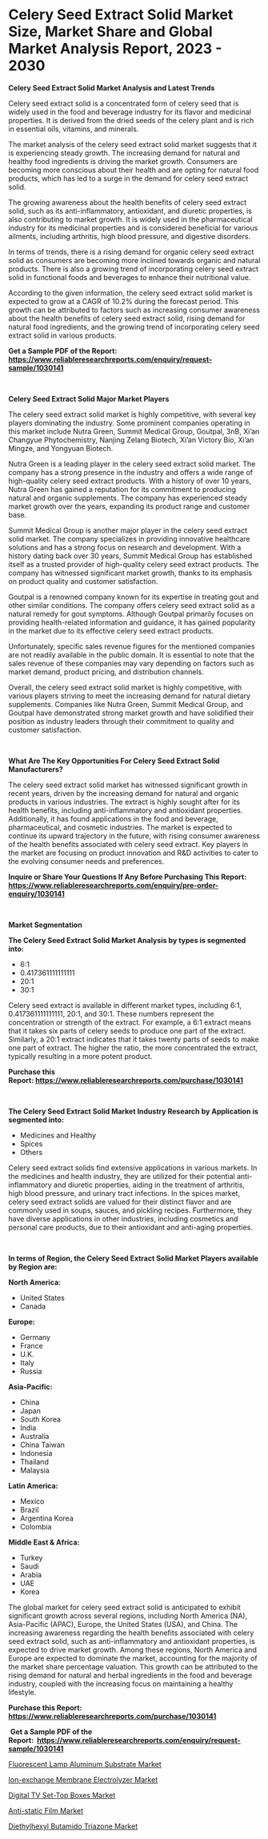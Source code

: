 <p><h1>Celery Seed Extract Solid Market Size, Market Share and Global Market Analysis Report, 2023 - 2030</h1></p><p><strong>Celery Seed Extract Solid Market Analysis and Latest Trends</strong></p>
<p><p>Celery seed extract solid is a concentrated form of celery seed that is widely used in the food and beverage industry for its flavor and medicinal properties. It is derived from the dried seeds of the celery plant and is rich in essential oils, vitamins, and minerals.</p><p>The market analysis of the celery seed extract solid market suggests that it is experiencing steady growth. The increasing demand for natural and healthy food ingredients is driving the market growth. Consumers are becoming more conscious about their health and are opting for natural food products, which has led to a surge in the demand for celery seed extract solid.</p><p>The growing awareness about the health benefits of celery seed extract solid, such as its anti-inflammatory, antioxidant, and diuretic properties, is also contributing to market growth. It is widely used in the pharmaceutical industry for its medicinal properties and is considered beneficial for various ailments, including arthritis, high blood pressure, and digestive disorders.</p><p>In terms of trends, there is a rising demand for organic celery seed extract solid as consumers are becoming more inclined towards organic and natural products. There is also a growing trend of incorporating celery seed extract solid in functional foods and beverages to enhance their nutritional value.</p><p>According to the given information, the celery seed extract solid market is expected to grow at a CAGR of 10.2% during the forecast period. This growth can be attributed to factors such as increasing consumer awareness about the health benefits of celery seed extract solid, rising demand for natural food ingredients, and the growing trend of incorporating celery seed extract solid in various products.</p></p>
<p><strong>Get a Sample PDF of the Report:&nbsp; <a href="https://www.reliableresearchreports.com/enquiry/request-sample/1030141">https://www.reliableresearchreports.com/enquiry/request-sample/1030141</a></strong></p>
<p>&nbsp;</p>
<p><strong>Celery Seed Extract Solid Major Market Players</strong></p>
<p><p>The celery seed extract solid market is highly competitive, with several key players dominating the industry. Some prominent companies operating in this market include Nutra Green, Summit Medical Group, Goutpal, 3nB, Xi’an Changyue Phytochemistry, Nanjing Zelang Biotech, Xi’an Victory Bio, Xi’an Mingze, and Yongyuan Biotech.</p><p>Nutra Green is a leading player in the celery seed extract solid market. The company has a strong presence in the industry and offers a wide range of high-quality celery seed extract products. With a history of over 10 years, Nutra Green has gained a reputation for its commitment to producing natural and organic supplements. The company has experienced steady market growth over the years, expanding its product range and customer base.</p><p>Summit Medical Group is another major player in the celery seed extract solid market. The company specializes in providing innovative healthcare solutions and has a strong focus on research and development. With a history dating back over 30 years, Summit Medical Group has established itself as a trusted provider of high-quality celery seed extract products. The company has witnessed significant market growth, thanks to its emphasis on product quality and customer satisfaction.</p><p>Goutpal is a renowned company known for its expertise in treating gout and other similar conditions. The company offers celery seed extract solid as a natural remedy for gout symptoms. Although Goutpal primarily focuses on providing health-related information and guidance, it has gained popularity in the market due to its effective celery seed extract products.</p><p>Unfortunately, specific sales revenue figures for the mentioned companies are not readily available in the public domain. It is essential to note that the sales revenue of these companies may vary depending on factors such as market demand, product pricing, and distribution channels.</p><p>Overall, the celery seed extract solid market is highly competitive, with various players striving to meet the increasing demand for natural dietary supplements. Companies like Nutra Green, Summit Medical Group, and Goutpal have demonstrated strong market growth and have solidified their position as industry leaders through their commitment to quality and customer satisfaction.</p></p>
<p>&nbsp;</p>
<p><strong>What Are The Key Opportunities For Celery Seed Extract Solid Manufacturers?</strong></p>
<p><p>The celery seed extract solid market has witnessed significant growth in recent years, driven by the increasing demand for natural and organic products in various industries. The extract is highly sought after for its health benefits, including anti-inflammatory and antioxidant properties. Additionally, it has found applications in the food and beverage, pharmaceutical, and cosmetic industries. The market is expected to continue its upward trajectory in the future, with rising consumer awareness of the health benefits associated with celery seed extract. Key players in the market are focusing on product innovation and R&D activities to cater to the evolving consumer needs and preferences.</p></p>
<p><strong>Inquire or Share Your Questions If Any Before Purchasing This Report: <a href="https://www.reliableresearchreports.com/enquiry/pre-order-enquiry/1030141">https://www.reliableresearchreports.com/enquiry/pre-order-enquiry/1030141</a></strong></p>
<p>&nbsp;</p>
<p><strong>Market Segmentation</strong></p>
<p><strong>The Celery Seed Extract Solid Market Analysis by types is segmented into:</strong></p>
<p><ul><li>6:1</li><li>0.417361111111111</li><li>20:1</li><li>30:1</li></ul></p>
<p><p>Celery seed extract is available in different market types, including 6:1, 0.417361111111111, 20:1, and 30:1. These numbers represent the concentration or strength of the extract. For example, a 6:1 extract means that it takes six parts of celery seeds to produce one part of the extract. Similarly, a 20:1 extract indicates that it takes twenty parts of seeds to make one part of extract. The higher the ratio, the more concentrated the extract, typically resulting in a more potent product.</p></p>
<p><strong>Purchase this Report:&nbsp;<a href="https://www.reliableresearchreports.com/purchase/1030141">https://www.reliableresearchreports.com/purchase/1030141</a></strong></p>
<p>&nbsp;</p>
<p><strong>The Celery Seed Extract Solid Market Industry Research by Application is segmented into:</strong></p>
<p><ul><li>Medicines and Healthy</li><li>Spices</li><li>Others</li></ul></p>
<p><p>Celery seed extract solids find extensive applications in various markets. In the medicines and health industry, they are utilized for their potential anti-inflammatory and diuretic properties, aiding in the treatment of arthritis, high blood pressure, and urinary tract infections. In the spices market, celery seed extract solids are valued for their distinct flavor and are commonly used in soups, sauces, and pickling recipes. Furthermore, they have diverse applications in other industries, including cosmetics and personal care products, due to their antioxidant and anti-aging properties.</p></p>
<p>&nbsp;</p>
<p><strong>In terms of Region, the Celery Seed Extract Solid Market Players available by Region are:</strong></p>
<p>
    <p> <strong> North America: </strong>
        <ul>
            <li>United States</li>
            <li>Canada</li>
        </ul>
        </p> 
    <p> <strong> Europe: </strong>
        <ul>
            <li>Germany</li>
            <li>France</li>
            <li>U.K.</li>
            <li>Italy</li>
            <li>Russia</li>
        </ul>
        </p> 
    <p> <strong> Asia-Pacific: </strong>
        <ul>
            <li>China</li>
            <li>Japan</li>
            <li>South Korea</li>
            <li>India</li>
            <li>Australia</li>
            <li>China Taiwan</li>
            <li>Indonesia</li>
            <li>Thailand</li>
            <li>Malaysia</li>
        </ul>
        </p> 
    <p> <strong> Latin America: </strong>
        <ul>
            <li>Mexico</li>
            <li>Brazil</li>
            <li>Argentina Korea</li>
            <li>Colombia</li>
        </ul>
        </p> 
    <p> <strong> Middle East & Africa: </strong>
        <ul>
            <li>Turkey</li>
            <li>Saudi</li>
            <li>Arabia</li>
            <li>UAE</li>
            <li>Korea</li>
        </ul>
    </p>
    </p>
<p><p>The global market for celery seed extract solid is anticipated to exhibit significant growth across several regions, including North America (NA), Asia-Pacific (APAC), Europe, the United States (USA), and China. The increasing awareness regarding the health benefits associated with celery seed extract solid, such as anti-inflammatory and antioxidant properties, is expected to drive market growth. Among these regions, North America and Europe are expected to dominate the market, accounting for the majority of the market share percentage valuation. This growth can be attributed to the rising demand for natural and herbal ingredients in the food and beverage industry, coupled with the increasing focus on maintaining a healthy lifestyle.</p></p>
<p><strong>Purchase this Report: <a href="https://www.reliableresearchreports.com/purchase/1030141">https://www.reliableresearchreports.com/purchase/1030141</a></strong></p>
<p>&nbsp;<strong>Get a Sample PDF of the Report:&nbsp;&nbsp;<a href="https://www.reliableresearchreports.com/enquiry/request-sample/1030141">https://www.reliableresearchreports.com/enquiry/request-sample/1030141</a></strong></p>
<p><strong></strong></p>
<p><p><a href="https://www.reportprime.com/fluorescent-lamp-aluminum-substrate-r11359">Fluorescent Lamp Aluminum Substrate Market</a></p><p><a href="https://github.com/RichRobinson5/Market-Research-Report-List-1/blob/main/ion-exchange-membrane-electrolyzer-market.md">Ion-exchange Membrane Electrolyzer Market</a></p><p><a href="https://issuu.com/reportprime-2/docs/digital-tv-set-top-boxes-market-size-2030.pptx?fr=xKAE9_zU1NQ">Digital TV Set-Top Boxes Market</a></p><p><a href="https://github.com/JameTravis/Market-Research-Report-List-1/blob/main/anti-static-film-market.md">Anti-static Film Market</a></p><p><a href="https://medium.com/@ethelcrooks2023/diethylhexyl-butamido-triazone-market-size-growth-forecast-2023-2030-ece59a1dc6b8">Diethylhexyl Butamido Triazone Market</a></p></p>